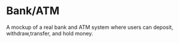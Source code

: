 # Bank/ATM 
A mockup of a real bank and ATM system where users can deposit, withdraw,transfer, and hold money.